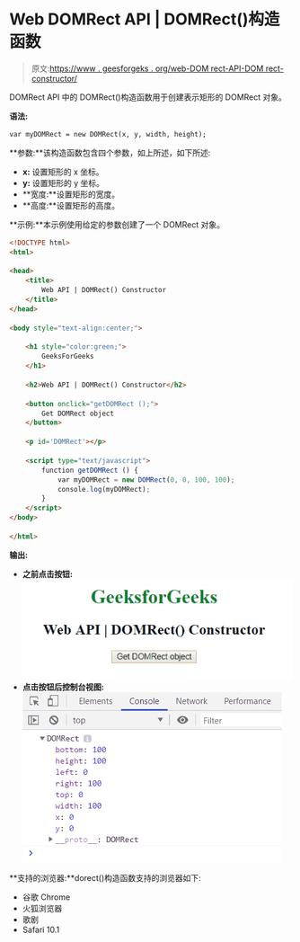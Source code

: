 # Web DOMRect API | DOMRect()构造函数

> 原文:[https://www . geesforgeks . org/web-DOM rect-API-DOM rect-constructor/](https://www.geeksforgeeks.org/web-domrect-api-domrect-constructor/)

DOMRect API 中的 DOMRect()构造函数用于创建表示矩形的 DOMRect 对象。

**语法:**

```html
var myDOMRect = new DOMRect(x, y, width, height);
```

**参数:**该构造函数包含四个参数，如上所述，如下所述:

*   **x:** 设置矩形的 x 坐标。
*   **y:** 设置矩形的 y 坐标。
*   **宽度:**设置矩形的宽度。
*   **高度:**设置矩形的高度。

**示例:**本示例使用给定的参数创建了一个 DOMRect 对象。

```html
<!DOCTYPE html> 
<html> 

<head>
    <title>
        Web API | DOMRect() Constructor
    </title>
</head>

<body style="text-align:center;">

    <h1 style="color:green;"> 
        GeeksForGeeks 
    </h1> 

    <h2>Web API | DOMRect() Constructor</h2>

    <button onclick="getDOMRect ();">
        Get DOMRect object
    </button>

    <p id='DOMRect'></p>

    <script type="text/javascript">
        function getDOMRect () {
            var myDOMRect = new DOMRect(0, 0, 100, 100);
            console.log(myDOMRect);
        }
    </script> 
</body>

</html>
```

**输出:**

*   **之前点击按钮:**
    ![](img/e86fb165a46cd641830bad61531678d6.png)
*   **点击按钮后控制台视图:**
    ![](img/6d32c1830132816db5921f8a591a1871.png)

**支持的浏览器:**dorect()构造函数支持的浏览器如下:

*   谷歌 Chrome
*   火狐浏览器
*   歌剧
*   Safari 10.1